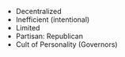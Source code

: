 - Decentralized
- Inefficient (intentional)
- Limited
- Partisan: Republican
- Cult of Personality (Governors)